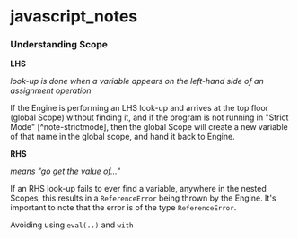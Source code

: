 # javascript_notes

### Understanding Scope

**LHS** 

*look-up is done when a variable appears on the left-hand side of an assignment operation*

If the Engine is performing an LHS look-up and arrives at the top floor (global Scope) without finding it, and if the program is not running in "Strict Mode" [^note-strictmode], then the global Scope will create a new variable of that name in the global scope, and hand it back to Engine.

**RHS** 

*means "go get the value of..."*

If an RHS look-up fails to ever find a variable, anywhere in the nested Scopes, this results in a `ReferenceError` being thrown by the Engine. It's important to note that the error is of the type `ReferenceError`.


Avoiding using `eval(..)` and `with`
